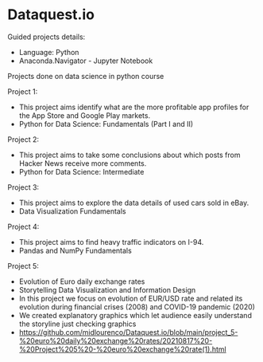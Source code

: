 # Dataquest.io

Guided projects details:
- Language: Python
- Anaconda.Navigator - Jupyter Notebook


Projects done on data science in python course

Project 1: 
- This project aims identify what are the more profitable app profiles for the App Store and Google Play markets.
- Python for Data Science: Fundamentals (Part I and II)

Project 2:
- This project aims to take some conclusions about which posts from Hacker News receive more comments.
- Python for Data Science: Intermediate

Project 3:
- This project aims to explore the data details of used cars sold in eBay.
- Data Visualization Fundamentals

Project 4:
- This project aims  to find heavy traffic indicators on I-94.
- Pandas and NumPy Fundamentals

Project 5:
- Evolution of Euro daily exchange rates
- Storytelling Data Visualization and Information Design
- In this project we focus on evolution of EUR/USD rate and related its evolution during financial crises (2008) and COVID-19 pandemic (2020)
- We created explanatory graphics which let audience easily understand the storyline just checking graphics
- https://github.com/midlourenco/Dataquest.io/blob/main/project_5-%20euro%20daily%20exchange%20rates/20210817%20-%20Project%205%20-%20euro%20exchange%20rate(1).html
